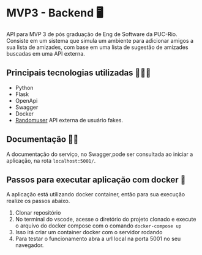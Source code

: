 # MVP3 - Backend 🖥️
  API para MVP 3 de pós graduação de Eng de Software da PUC-Rio.
  Consiste em um sistema que simula um ambiente para adicionar amigos a sua lista de amizades, com base em uma lista de sugestão de amizades buscadas em uma API externa.


## Principais tecnologias utilizadas 🧑🏽‍💻
  - Python
  - Flask
  - OpenApi
  - Swagger
  - Docker
  - [Randomuser](https://randomuser.me/) API externa de usuário fakes.


## Documentação 📃✅
  A documentação do serviço, no Swagger,pode ser consultada ao iniciar a aplicação, na rota `localhost:5001/`.


## Passos para executar aplicação com docker 👣
  A aplicação está utilizando docker container, então para sua execução realize os passos abaixo.

  1. Clonar repositório
  2. No terminal do vscode, acesse o diretório do projeto clonado e execute o arquivo do docker compose com o comando `docker-compose up`
  3. Isso irá criar um container docker com o servidor rodando
  4. Para testar o funcionamento abra a url local na porta 5001 no seu navegador.
